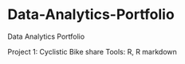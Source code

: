 # Data-Analytics-Portfolio
Data Analytics Portfolio

Project 1: Cyclistic Bike share 
Tools: R, R markdown
